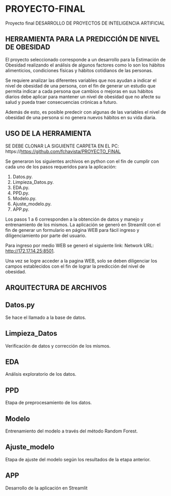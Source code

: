 # PROYECTO-FINAL
Proyecto final DESARROLLO DE PROYECTOS DE INTELIGENCIA ARTIFICIAL

## HERRAMIENTA PARA LA PREDICCIÓN DE NIVEL DE OBESIDAD 

El proyecto seleccionado corresponde a un desarrollo para la Estimación de Obesidad realizando el análisis de algunos factores como lo son los hábitos alimenticios, condiciones físicas y hábitos cotidianos de las personas.

Se requiere analizar las diferentes variables que nos ayudan a indicar el nivel de obesidad de una persona, con el fin de generar un estudio que permita indicar a cada persona que cambios o mejoras en sus hábitos diarios debe aplicar para mantener un nivel de obesidad que no afecte su salud y pueda traer consecuencias crónicas a futuro.

Además de esto, es posible predecir con algunas de las variables el nivel de obesidad de una persona si no genera nuevos hábitos en su vida diaria.

## USO DE LA HERRAMIENTA

SE DEBE CLONAR LA SIGUIENTE CARPETA EN EL PC: https://https://github.com/fchavista/PROYECTO_FINAL

Se generaron los siguientes archivos en python con el fin de cumplir con cada uno de los pasos requeridos para la aplicación:

1. Datos.py.
2. Limpieza_Datos.py.
3. EDA.py.
4. PPD.py.
5. Modelo.py.
6. Ajuste_modelo.py.
7. APP.py.

Los pasos 1 a 6 corresponden a la obtención de datos y manejo y entrenamiento de los mismos. La aplicación se generó en Streamlit con el fin de generar un formulario en página WEB para fácil ingreso y diligenciamiento por parte del usuario. 

Para ingreso por medio WEB se generó el siguiente link: Network URL: http://172.17.14.25:8501.

Una vez se logre acceder a la pagina WEB, solo se deben diligenciar los campos establecidos con el fin de lograr la predicción del nivel de obesidad.

## ARQUITECTURA DE ARCHIVOS 

## Datos.py

Se hace el llamado a la base de datos.

## Limpieza_Datos

Verificación de datos y corrección de los mismos.

## EDA

Análisis exploratorio de los datos.

## PPD

Etapa de preprocesamiento de los datos.

## Modelo

Entrenamiento del modelo a través del método Random Forest.

## Ajuste_modelo

Etapa de ajuste del modelo según los resultados de la etapa anterior.

## APP

Desarrollo de la aplicación en Streamlit

